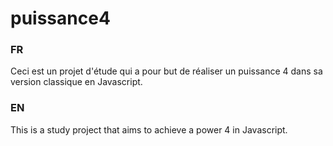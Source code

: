 # puissance4

### FR

Ceci est un projet d'étude qui a pour but de réaliser un puissance 4 dans sa version classique en Javascript.

### EN

This is a study project that aims to achieve a power 4 in Javascript.
